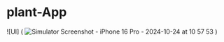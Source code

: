 # plant-App
![UI] ( ![Simulator Screenshot - iPhone 16 Pro - 2024-10-24 at 10 57 53](https://github.com/user-attachments/assets/7a02100b-3c44-4160-a485-d8bc1a9b2505) )
